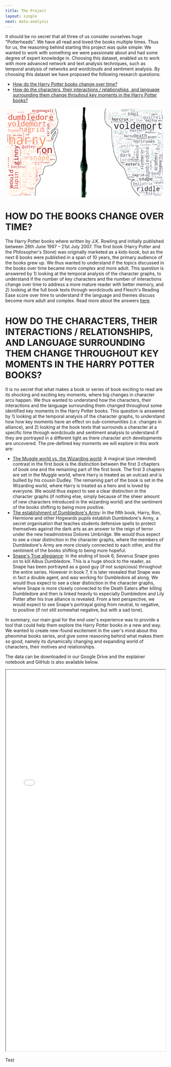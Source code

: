 ```yaml
---
title: The Project
layout: single
next: data-analysis
---
```


It should be no secret that all three of us consider ourselves huge "Potterheads". We have all read and loved the books multiple times. Thus for us, the reasoning behind starting this project was quite simple: We wanted to work with something we were passionate about and had some degree of expert knowledge in. Choosing this dataset, enabled us to work with more advanced network and text analysis techniques, such as temporal analysis of networks and wordclouds and sentiment analysis. By choosing this dataset we have proposed the following research questions:
- [How do the Harry Potter books change over time?](#how-do-the-books-change-over-time)
- [How do the characters, their interactions / relationships, and language surrounding them change throuhout key moments in the Harry Potter books?](#how-do-the-characters-their-interactions--relationships-and-language-surrounding-them-change-throughout-key-moments-in-the-harry-potter-books)

![test](/images/HarryvVolde.png)

# HOW DO THE BOOKS CHANGE OVER TIME?

 The Harry Potter books where written by J.K. Rowling and initially published between 26th June 1997 – 21st July 2007. The first book (Harry Potter and the Philosopher's Stone) was originally marketed as a kids-book, but as the next 6 books were published in a span of 10 years, the primary audience of the books grew up. We thus wanted to understand if the topics discussed in the books over time became more complex and more adult. This question is answered by 1) looking at the temporal analysis of the character graphs, to understand if the number of key characters and the number of interactions change over time to address a more mature reader with better memory, and 2) looking at the full book texts through wordclouds and Flesch's Reading Ease score over time to understand if the language and themes discuss become more adult and complex. Read more about the answers [here](/temporal-analysis).



# HOW DO THE CHARACTERS, THEIR INTERACTIONS / RELATIONSHIPS, AND LANGUAGE SURROUNDING THEM CHANGE THROUGHOUT KEY MOMENTS IN THE HARRY POTTER BOOKS?

It is no secret that what makes a book or series of book exciting to read are its shocking and exciting key moments, where big changes in character arcs happen. We thus wanted to understand how the characters, their interactions and the language surrounding them changed throughout some identified key moments in the Harry Potter books. This question is answered by 1) looking at the temporal analysis of the character graphs, to understand how how key moments have an effect on sub-communities (i.e. changes in alliance), and 2) looking at the book texts that surrounds a character at a specific time through wordclouds and sentiment analysis to understand if they are portrayed in a different light as there character arch developments are uncovered. The pre-defined key moments we will explore in this work are:
- [The Muggle world vs. the Wizarding world](/mvw): A magical (pun intended) contrast in the first book is the distinction between the first 3 chapters of book one and the remaining part of the first book. The first 3 chapters are set in the Muggle world, where Harry is treated as an outcast and is bullied by his cousin Dudley. The remaining part of the book is set in the Wizarding world, where Harry is treated as a hero and is loved by everyone. We would thus expect to see a clear distinction in the character graphs (if nothing else, simply because of the sheer amount of new characters introduced in the wizarding world) and the sentiment of the books shifting to being more positive.
- [The establishment of Dumbledore's Army](/da): In the fifth book, Harry, Ron, Hermione and other Hogwards pupils establish Dumbledore's Army, a secret organisation that teaches students defensive spells to protect themselves against the dark arts as an answer to the reign of terror under the new headmistress Dolores Umbridge. We would thus expect to see a clear distinction in the character graphs, where the members of Dumbledore's Army are more closely connected to each other, and the sentiment of the books shifting to being more hopeful.
- [Snape's True allegiance](/sa): In the ending of book 6, Severus Snape goes on to kill Albus Dumbledore. This is a huge shock to the reader, as Snape has been portrayed as a good guy (if not suspicious) throughout the entire series. However in book 7, it is later revealed that Snape was in fact a double agent, and was working for Dumbledore all along. We would thus expect to see a clear distinction in the character graphs, where Snape is more closely connected to the Death Eaters after killing Dumbledore and then is linked heavily to especially Dumbledore and Lily Potter after his true alliance is revealed. From a text perspective, we would expect to see Snape's portrayal going from neutral, to negative, to positive (if not still somewhat negative, but with a sad tone).

In summary, our main goal for the end user's experience was to provide a tool that could help them explore the Harry Potter books in a new and way. We wanted to create new-found excitement in the user's mind about this pheominal books series, and give some reasoning behind what makes them so good, namely its dynamically changing and expanding world of characters, their motives and relationships.

The data can be downloaded in our Google Drive and the explainer notebook and GitHub is also available below.


<iframe
  src="Networks.html"
  style="width:100%; height:1200px;"
></iframe>

Test 